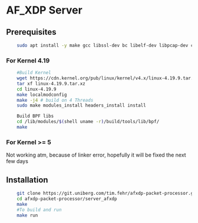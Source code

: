 # AF_XDP Server

## Prerequisites
```bash
    sudo apt install -y make gcc libssl-dev bc libelf-dev libpcap-dev clang gcc-multilib llvm libncurses5-dev git pkg-config libmnl0 bison flex graphviz ansible iperf iperf3
```

### For Kernel 4.19
```bash
    #Build Kernel
    wget https://cdn.kernel.org/pub/linux/kernel/v4.x/linux-4.19.9.tar.xz
    tar xf linux-4.19.9.tar.xz
    cd linux-4.19.9
    make localmodconfig
    make -j4 # build on 4 Threads
    sudo make modules_install headers_install install

    Build BPF libs
    cd /lib/modules/$(shell uname -r)/build/tools/lib/bpf/
    make
```

### For Kernel >= 5

Not working atm, because of linker error, hopefully it will be fixed the next few days

## Installation
```bash
    git clone https://git.uniberg.com/tim.fehr/afxdp-packet-processor.git
    cd afxdp-packet-processor/server_afxdp
    make
    #To build and run
    make run
```